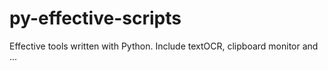 # py-effective-scripts
Effective tools written with Python. Include textOCR, clipboard monitor and ...
